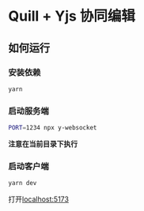 # Quill + Yjs 协同编辑

## 如何运行

### 安装依赖

```bash
yarn
```

### 启动服务端

```bash
PORT=1234 npx y-websocket
```

**注意在当前目录下执行**

### 启动客户端

```bash
yarn dev
```

打开[localhost:5173](http://localhost:5173)
